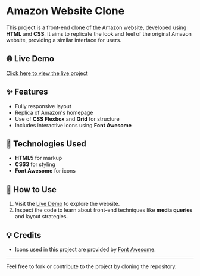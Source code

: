 # Amazon Website Clone

This project is a front-end clone of the Amazon website, developed using **HTML** and **CSS**. It aims to replicate the look and feel of the original Amazon website, providing a similar interface for users.

## 🌐 Live Demo  
[Click here to view the live project](https://hizmnw2dtqeu4zbvzwvioa.on.drv.tw/www.amazonclone.com/)  

## ✨ Features  
- Fully responsive layout  
- Replica of Amazon's homepage  
- Use of **CSS Flexbox** and **Grid** for structure  
- Includes interactive icons using **Font Awesome**  

## 📂 Technologies Used  
- **HTML5** for markup  
- **CSS3** for styling  
- **Font Awesome** for icons  

## 📝 How to Use  
1. Visit the [Live Demo](https://hizmnw2dtqeu4zbvzwvioa.on.drv.tw/www.amazonclone.com/) to explore the website.  
2. Inspect the code to learn about front-end techniques like **media queries** and layout strategies.  

## 💡 Credits  
- Icons used in this project are provided by [Font Awesome](https://fontawesome.com/).  

---

Feel free to fork or contribute to the project by cloning the repository.
